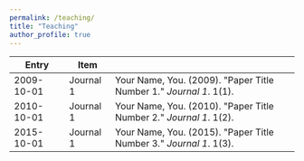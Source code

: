 ```yaml
---
permalink: /teaching/
title: "Teaching"
author_profile: true
---
```


| Entry            | Item   |                                                        |
| --------         | ------ | -------------------------------------------------------|
|2009-10-01|Journal 1|Your Name, You. (2009). &quot;Paper Title Number 1.&quot; <i>Journal 1</i>. 1(1).|
|2010-10-01|Journal 1|Your Name, You. (2010). &quot;Paper Title Number 2.&quot; <i>Journal 1</i>. 1(2).|
|2015-10-01|Journal 1|Your Name, You. (2015). &quot;Paper Title Number 3.&quot; <i>Journal 1</i>. 1(3).|
